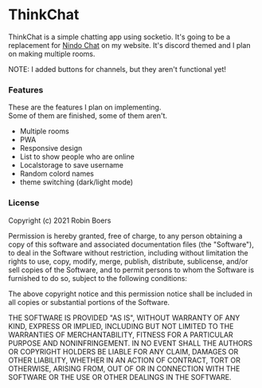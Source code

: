 # ThinkChat

ThinkChat is a simple chatting app using socketio. It's going to be a replacement for [Nindo Chat](https://github.com/RobinBoers/Nindo#nindo) on my website. It's discord themed and I plan on making multiple rooms.

NOTE: I added buttons for channels, but they aren't functional yet!

### Features

These are the features I plan on implementing.  
Some of them are finished, some of them aren't.

- Multiple rooms
- PWA
- Responsive design
- List to show people who are online
- Localstorage to save username
- Random colord names
- theme switching (dark/light mode)

### License

Copyright (c) 2021 Robin Boers

Permission is hereby granted, free of charge, to any person obtaining a copy
of this software and associated documentation files (the "Software"), to deal
in the Software without restriction, including without limitation the rights
to use, copy, modify, merge, publish, distribute, sublicense, and/or sell
copies of the Software, and to permit persons to whom the Software is
furnished to do so, subject to the following conditions:

The above copyright notice and this permission notice shall be included in all
copies or substantial portions of the Software.

THE SOFTWARE IS PROVIDED "AS IS", WITHOUT WARRANTY OF ANY KIND, EXPRESS OR
IMPLIED, INCLUDING BUT NOT LIMITED TO THE WARRANTIES OF MERCHANTABILITY,
FITNESS FOR A PARTICULAR PURPOSE AND NONINFRINGEMENT. IN NO EVENT SHALL THE
AUTHORS OR COPYRIGHT HOLDERS BE LIABLE FOR ANY CLAIM, DAMAGES OR OTHER
LIABILITY, WHETHER IN AN ACTION OF CONTRACT, TORT OR OTHERWISE, ARISING FROM,
OUT OF OR IN CONNECTION WITH THE SOFTWARE OR THE USE OR OTHER DEALINGS IN THE
SOFTWARE.
